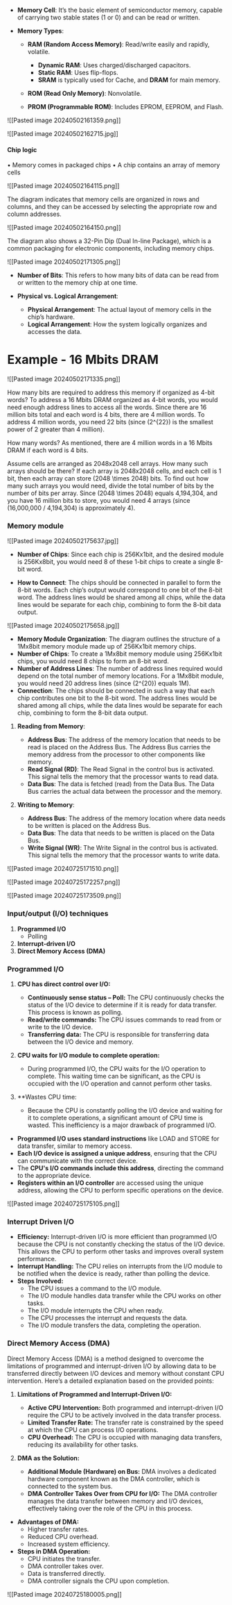
- **Memory Cell**: It’s the basic element of semiconductor memory, capable of carrying two stable states (1 or 0) and can be read or written.

- **Memory Types**:
    - **RAM (Random Access Memory)**: Read/write easily and rapidly, volatile.
        - **Dynamic RAM**: Uses charged/discharged capacitors.
        - **Static RAM**: Uses flip-flops.
        - **SRAM** is typically used for Cache, and **DRAM** for main memory.
        
    - **ROM (Read Only Memory)**: Nonvolatile.
    
    - **PROM (Programmable ROM)**: Includes EPROM, EEPROM, and Flash.

![[Pasted image 20240502161359.png]]


![[Pasted image 20240502162715.jpg]]


#### Chip logic

• Memory comes in packaged chips
• A chip contains an array of memory cells

![[Pasted image 20240502164115.png]]

The diagram indicates that memory cells are organized in rows and columns, and they can be accessed by selecting the appropriate row and column addresses.

![[Pasted image 20240502164150.png]]

The diagram also shows a 32-Pin Dip (Dual In-line Package), which is a common packaging for electronic components, including memory chips.


![[Pasted image 20240502171305.png]]

- **Number of Bits**: This refers to how many bits of data can be read from or written to the memory chip at one time.
    
- **Physical vs. Logical Arrangement**:
    
    - **Physical Arrangement**: The actual layout of memory cells in the chip’s hardware.
    - **Logical Arrangement**: How the system logically organizes and accesses the data.
    
# Example - 16 Mbits DRAM

![[Pasted image 20240502171335.png]]

How many bits are required to address this memory if organized as 4-bit words?
	To address a 16 Mbits DRAM organized as 4-bit words, you would need enough address lines to access all the words. Since there are 16 million bits total and each word is 4 bits, there are 4 million words. To address 4 million words, you need 22 bits (since (2^{22}) is the smallest power of 2 greater than 4 million).

How many words?
	As mentioned, there are 4 million words in a 16 Mbits DRAM if each word is 4 bits.

Assume cells are arranged as 2048x2048 cell arrays. How many such arrays should be there?
	If each array is 2048x2048 cells, and each cell is 1 bit, then each array can store (2048 \times 2048) bits. To find out how many such arrays you would need, divide the total number of bits by the number of bits per array. Since (2048 \times 2048) equals 4,194,304, and you have 16 million bits to store, you would need 4 arrays (since (16,000,000 / 4,194,304) is approximately 4).



### Memory module

![[Pasted image 20240502175637.jpg]]

- **Number of Chips**: Since each chip is 256Kx1bit, and the desired module is 256Kx8bit, you would need 8 of these 1-bit chips to create a single 8-bit word.
    
- **How to Connect**: The chips should be connected in parallel to form the 8-bit words. Each chip’s output would correspond to one bit of the 8-bit word. The address lines would be shared among all chips, while the data lines would be separate for each chip, combining to form the 8-bit data output.

![[Pasted image 20240502175658.jpg]]

- **Memory Module Organization**: The diagram outlines the structure of a 1Mx8bit memory module made up of 256Kx1bit memory chips.
- **Number of Chips**: To create a 1Mx8bit memory module using 256Kx1bit chips, you would need 8 chips to form an 8-bit word.
- **Number of Address Lines**: The number of address lines required would depend on the total number of memory locations. For a 1Mx8bit module, you would need 20 address lines (since (2^{20}) equals 1M).
- **Connection**: The chips should be connected in such a way that each chip contributes one bit to the 8-bit word. The address lines would be shared among all chips, while the data lines would be separate for each chip, combining to form the 8-bit data output.



1. **Reading from Memory**:
    
    - **Address Bus**: The address of the memory location that needs to be read is placed on the Address Bus. The Address Bus carries the memory address from the processor to other components like memory.
    - **Read Signal (RD)**: The Read Signal in the control bus is activated. This signal tells the memory that the processor wants to read data.
    - **Data Bus**: The data is fetched (read) from the Data Bus. The Data Bus carries the actual data between the processor and the memory.
    
2. **Writing to Memory**:
    
    - **Address Bus**: The address of the memory location where data needs to be written is placed on the Address Bus.
    - **Data Bus**: The data that needs to be written is placed on the Data Bus.
    - **Write Signal (WR)**: The Write Signal in the control bus is activated. This signal tells the memory that the processor wants to write data.


![[Pasted image 20240725171510.png]]

![[Pasted image 20240725172257.png]]

![[Pasted image 20240725173509.png]]


### Input/output (I/O) techniques

1. **Programmed I/O**
    - Polling
2. **Interrupt-driven I/O**
3. **Direct Memory Access (DMA)**

### Programmed I/O

1. **CPU has direct control over I/O:**
    - **Continuously sense status – Poll:** The CPU continuously checks the status of the I/O device to determine if it is ready for data transfer. This process is known as polling.
    - **Read/write commands:** The CPU issues commands to read from or write to the I/O device.
    - **Transferring data:** The CPU is responsible for transferring data between the I/O device and memory.
    
1. **CPU waits for I/O module to complete operation:**
    - During programmed I/O, the CPU waits for the I/O operation to complete. This waiting time can be significant, as the CPU is occupied with the I/O operation and cannot perform other tasks.
    
1. **Wastes CPU time:
    - Because the CPU is constantly polling the I/O device and waiting for it to complete operations, a significant amount of CPU time is wasted. This inefficiency is a major drawback of programmed I/O.


- **Programmed I/O uses standard instructions** like LOAD and STORE for data transfer, similar to memory access.
- **Each I/O device is assigned a unique address**, ensuring that the CPU can communicate with the correct device.
- The **CPU's I/O commands include this address**, directing the command to the appropriate device.
- **Registers within an I/O controller** are accessed using the unique address, allowing the CPU to perform specific operations on the device.

![[Pasted image 20240725175105.png]]


### Interrupt Driven I/O

- **Efficiency:** Interrupt-driven I/O is more efficient than programmed I/O because the CPU is not constantly checking the status of the I/O device. This allows the CPU to perform other tasks and improves overall system performance.
- **Interrupt Handling:** The CPU relies on interrupts from the I/O module to be notified when the device is ready, rather than polling the device.
- **Steps Involved:**
    - The CPU issues a command to the I/O module.
    - The I/O module handles data transfer while the CPU works on other tasks.
    - The I/O module interrupts the CPU when ready.
    - The CPU processes the interrupt and requests the data.
    - The I/O module transfers the data, completing the operation.


### Direct Memory Access (DMA)

Direct Memory Access (DMA) is a method designed to overcome the limitations of programmed and interrupt-driven I/O by allowing data to be transferred directly between I/O devices and memory without constant CPU intervention. Here’s a detailed explanation based on the provided points:

1. **Limitations of Programmed and Interrupt-Driven I/O:**
    
    - **Active CPU Intervention:** Both programmed and interrupt-driven I/O require the CPU to be actively involved in the data transfer process.
    - **Limited Transfer Rate:** The transfer rate is constrained by the speed at which the CPU can process I/O operations.
    - **CPU Overhead:** The CPU is occupied with managing data transfers, reducing its availability for other tasks.
2. **DMA as the Solution:**
    
    - **Additional Module (Hardware) on Bus:** DMA involves a dedicated hardware component known as the DMA controller, which is connected to the system bus.
    - **DMA Controller Takes Over from CPU for I/O:** The DMA controller manages the data transfer between memory and I/O devices, effectively taking over the role of the CPU in this process.

- **Advantages of DMA:**
    - Higher transfer rates.
    - Reduced CPU overhead.
    - Increased system efficiency.
- **Steps in DMA Operation:**
    - CPU initiates the transfer.
    - DMA controller takes over.
    - Data is transferred directly.
    - DMA controller signals the CPU upon completion.


![[Pasted image 20240725180005.png]]